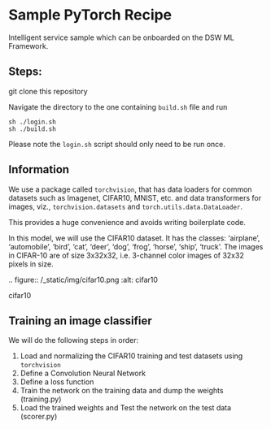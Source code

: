 # Sample PyTorch Recipe
Intelligent service sample which can be onboarded on the DSW ML Framework.

## Steps:

git clone this repository

Navigate the directory to the one containing `build.sh` file and run

```
sh ./login.sh
sh ./build.sh
```

Please note the `login.sh` script should only need to be run once.


## Information

We use a package called
``torchvision``, that has data loaders for common datasets such as
Imagenet, CIFAR10, MNIST, etc. and data transformers for images, viz.,
``torchvision.datasets`` and ``torch.utils.data.DataLoader``.

This provides a huge convenience and avoids writing boilerplate code.

In this model, we will use the CIFAR10 dataset.
It has the classes: ‘airplane’, ‘automobile’, ‘bird’, ‘cat’, ‘deer’,
‘dog’, ‘frog’, ‘horse’, ‘ship’, ‘truck’. The images in CIFAR-10 are of
size 3x32x32, i.e. 3-channel color images of 32x32 pixels in size.

.. figure:: /_static/img/cifar10.png
   :alt: cifar10

   cifar10


Training an image classifier
----------------------------

We will do the following steps in order:

1. Load and normalizing the CIFAR10 training and test datasets using
   ``torchvision``
2. Define a Convolution Neural Network
3. Define a loss function
4. Train the network on the training data and dump the weights (training.py)
5. Load the trained weights and Test the network on the test data (scorer.py)
